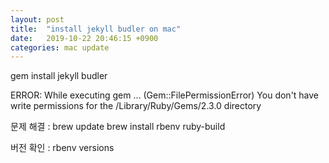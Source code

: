 ```yaml
---
layout: post
title:  "install jekyll budler on mac"
date:   2019-10-22 20:46:15 +0900
categories: mac update
---
```


gem install jekyll budler

ERROR:  While executing gem ... (Gem::FilePermissionError)
    You don't have write permissions for the /Library/Ruby/Gems/2.3.0 directory
    
문제 해결 : 
brew update
brew install rbenv ruby-build


버전 확인 : 
rbenv versions
